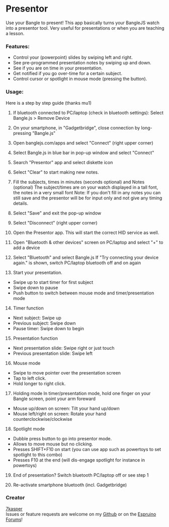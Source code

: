 # Presentor
Use your Bangle to present!
This app basically turns your BangleJS watch into a presentor tool.
Very useful for presentations or when you are teaching a lesson.

### Features:
+ Control your (powerpoint) slides by swiping left and right.
+ See pre-programmed presentation notes by swiping up and down.
+ See if you are on time in your presentation.
+ Get notified if you go over-time for a certain subject.
+ Control cursor or spotlight in mouse mode (pressing the button).

### Usage:
Here is a step by step guide (thanks mu1)
1. If bluetooth connected to PC/laptop (check in bluetooth settings):
Select Bangle.js > Remove Device

2. On your smartphone, in "Gadgetbridge", close connection by long-pressing "Bangle.js"

3. Open banglejs.com/apps and select "Connect" (right upper corner)

4. Select Bangle.js in blue bar in pop-up window and select "Connect"

5. Search "Presentor" app and select diskette icon

6. Select "Clear" to start making new notes.

7. Fill the subjects, times in minutes (seconds optional) and Notes (optional)
The subject/times are on your watch displayed in a tall font, the notes in a very small font
Note: If you don't fill in any notes you can still save and the presentor will be for input only and not give any timing details.

8. Select "Save" and exit the pop-up window

9. Select "Disconnect" (right upper corner)

10. Open the Presentor app. This will start the correct HID service as well.

11. Open "Bluetooth & other devices" screen on PC/laptop and select "+" to add a device

12. Select "Bluetooth" and select Bangle.js
If "Try connecting your device again." is shown, switch PC/laptop bluetooth off and on again

13. Start your presentation.
 - Swipe up to start timer for first subject
 - Swipe down to pause
 - Push button to switch between mouse mode and timer/presentation mode

14. Timer function
 - Next subject: Swipe up
 - Previous subject: Swipe down
 - Pause timer: Swipe down to begin

15. Presentation function
 - Next presentation slide: Swipe right or just touch
 - Previous presentation slide: Swipe left

16. Mouse mode
 - Swipe to move pointer over the presentation screen
 - Tap to left click.
 - Hold longer to right click.

17. Holding mode
In timer/presentation mode, hold one finger on your Bangle screen, point your arm foreward
 - Mouse up/down on screen: Tilt your hand up/down
 - Mouse left/right on screen: Rotate your hand counterclockwise/clockwise

18. Spotlight mode
 - Dubble press button to go into presentor mode.
 - Allows to move mouse but no clicking.
 - Presses SHIFT+F10 on start (you can use app such as powertoys to set spotlight to this combo)
 - Presses F10 at the end (will dis-engage spotlight for instance in powertoys)

19. End of presentation?
Switch bluetooth PC/laptop off or see step 1

20. Re-activate smartphone bluetooth (incl. Gadgetbridge)

### Creator
[7kasper](https://github.com/7kasper)  
Issues or feature requests are welcome on my [Github](https://github.com/7kasper/BangleApps) or on the [Espruino Forums](https://forum.espruino.com/conversations/371443/)!
